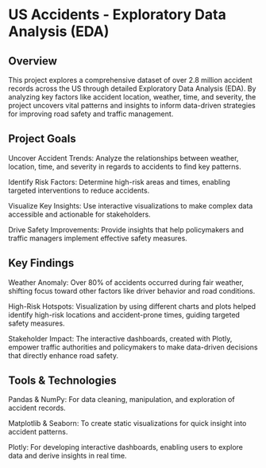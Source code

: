 # US Accidents - Exploratory Data Analysis (EDA)

## Overview

This project explores a comprehensive dataset of over 2.8 million accident records across the US through detailed Exploratory Data Analysis (EDA). By analyzing key factors like accident location, weather, time, and severity, the project uncovers vital patterns and insights to inform data-driven strategies for improving road safety and traffic management.

## Project Goals

Uncover Accident Trends: Analyze the relationships between weather, location, time, and severity in regards to accidents to find key patterns.

Identify Risk Factors: Determine high-risk areas and times, enabling targeted interventions to reduce accidents.

Visualize Key Insights: Use interactive visualizations to make complex data accessible and actionable for stakeholders.

Drive Safety Improvements: Provide insights that help policymakers and traffic managers implement effective safety measures.

## Key Findings

Weather Anomaly: Over 80% of accidents occurred during fair weather, shifting focus toward other factors like driver behavior and road conditions.

High-Risk Hotspots: Visualization by using different charts and plots helped identify high-risk locations and accident-prone times, guiding targeted safety measures.

Stakeholder Impact: The interactive dashboards, created with Plotly, empower traffic authorities and policymakers to make data-driven decisions that directly enhance road safety.

## Tools & Technologies

Pandas & NumPy: For data cleaning, manipulation, and exploration of accident records.

Matplotlib & Seaborn: To create static visualizations for quick insight into accident patterns.

Plotly: For developing interactive dashboards, enabling users to explore data and derive insights in real time.
